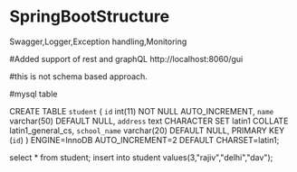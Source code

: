 # SpringBootStructure
Swagger,Logger,Exception handling,Monitoring

#Added support of rest and graphQL
http://localhost:8060/gui

#this is not schema based approach.

#mysql table

CREATE TABLE `student` (
  `id` int(11) NOT NULL AUTO_INCREMENT,
  `name` varchar(50) DEFAULT NULL,
  `address` text CHARACTER SET latin1 COLLATE latin1_general_cs,
  `school_name` varchar(20) DEFAULT NULL,
  PRIMARY KEY (`id`)
) ENGINE=InnoDB AUTO_INCREMENT=2 DEFAULT CHARSET=latin1;

select * from student;
insert into student values(3,"rajiv","delhi","dav");
